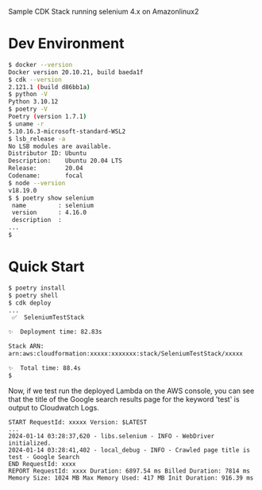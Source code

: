 Sample CDK Stack running selenium 4.x on Amazonlinux2

# Dev Environment

```bash
$ docker --version
Docker version 20.10.21, build baeda1f
$ cdk --version
2.121.1 (build d86bb1a)
$ python -V
Python 3.10.12
$ poetry -V
Poetry (version 1.7.1)
$ uname -r
5.10.16.3-microsoft-standard-WSL2
$ lsb_release -a
No LSB modules are available.
Distributor ID: Ubuntu
Description:    Ubuntu 20.04 LTS
Release:        20.04
Codename:       focal
$ node --version
v18.19.0
$ $ poetry show selenium
 name         : selenium 
 version      : 4.16.0   
 description  :
...
$ 
```

# Quick Start

```bash
$ poetry install
$ poetry shell
$ cdk deploy
...
 ✅  SeleniumTestStack

✨  Deployment time: 82.83s

Stack ARN:
arn:aws:cloudformation:xxxxx:xxxxxxx:stack/SeleniumTestStack/xxxxx

✨  Total time: 88.4s
$
```

Now, if we test run the deployed Lambda on the AWS console, you can see that the title of the Google search results page for the keyword 'test' is output to Cloudwatch Logs.

```log
START RequestId: xxxxx Version: $LATEST
...
2024-01-14 03:28:37,620 - libs.selenium - INFO - WebDriver initialized.
2024-01-14 03:28:41,402 - local_debug - INFO - Crawled page title is test - Google Search
END RequestId: xxxx
REPORT RequestId: xxxx Duration: 6897.54 ms Billed Duration: 7814 ms Memory Size: 1024 MB Max Memory Used: 417 MB Init Duration: 916.39 ms
```
